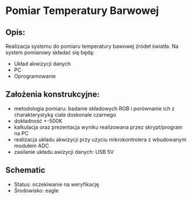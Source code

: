 # Pomiar Temperatury Barwowej

## Opis:
Realizacja systemu do pomiaru temperatury bawowej źródeł światła. 
Na system pomiarowy składać się będą: 
- Układ akwizycji danych 
- PC 
- Oprogramowanie 

## Założenia konstrukcyjne:
- metodologia pomiaru: badanie składowych RGB i porównanie ich z charakterystyką ciała doskonale czarnego
- dokładność +-500K
- kalkulacja oraz prezentacja wyniku realizowana przez skrypt/program na PC 
- realizacja układu akwizycji przy użyciu mikrokontrolera z wbudowanym modułem ADC
- zasilanie układu awizycji danych: USB 5V

## Schematic 
- Status: oczekiwanie na weryfikację
- Środowisko: eagle


